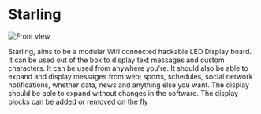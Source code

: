# Starling

![Front view](http://exploreembedded.com/wiki/images/2/2c/DSC06345-001.JPG)

Starling, aims to be a modular Wifi connected hackable LED Display board. It can be used out of the box to display text messages and custom characters. It can be used from anywhere you're. It should also be able to expand and display messages from web; sports, schedules, social network notifications, whether data, news and anything else you want. The display should be able to expand without changes in the software. The display blocks can be added or removed on the fly 
